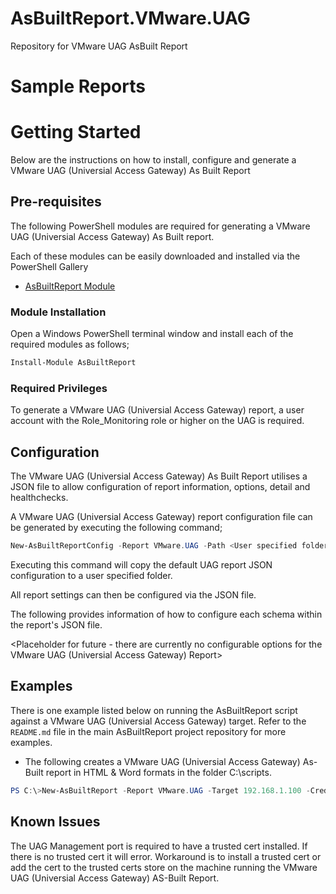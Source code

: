# AsBuiltReport.VMware.UAG
Repository for VMware UAG AsBuilt Report


# Sample Reports

<Coming Soon>

# Getting Started

Below are the instructions on how to install, configure and generate a VMware UAG (Universial Access Gateway) As Built Report

## Pre-requisites
The following PowerShell modules are required for generating a VMware UAG (Universial Access Gateway) As Built report.

Each of these modules can be easily downloaded and installed via the PowerShell Gallery 

- [AsBuiltReport Module](https://www.powershellgallery.com/packages/AsBuiltReport/)

### Module Installation

Open a Windows PowerShell terminal window and install each of the required modules as follows;
```powershell
Install-Module AsBuiltReport
```

### Required Privileges

To generate a VMware UAG (Universial Access Gateway) report, a user account with the Role_Monitoring role or higher on the UAG is required.

## Configuration

The VMware UAG (Universial Access Gateway) As Built Report utilises a JSON file to allow configuration of report information, options, detail and healthchecks.

A VMware UAG (Universial Access Gateway) report configuration file can be generated by executing the following command;
```powershell
New-AsBuiltReportConfig -Report VMware.UAG -Path <User specified folder> -Name <Optional>
```

Executing this command will copy the default UAG report JSON configuration to a user specified folder.

All report settings can then be configured via the JSON file.

The following provides information of how to configure each schema within the report's JSON file.

<Placeholder for future - there are currently no configurable options for the VMware UAG (Universial Access Gateway) Report>


## Examples
There is one example listed below on running the AsBuiltReport script against a VMware UAG (Universial Access Gateway) target. Refer to the `README.md` file in the main AsBuiltReport project repository for more examples.

- The following creates a VMware UAG (Universial Access Gateway) As-Built report in HTML & Word formats in the folder C:\scripts\.
```powershell
PS C:\>New-AsBuiltReport -Report VMware.UAG -Target 192.168.1.100 -Credential (Get-Credential) -Format HTML,Word -OutputPath C:\scripts\
```

## Known Issues
The UAG Management port is required to have a trusted cert installed. If there is no trusted cert it will error. Workaround is to install a trusted cert or add the cert to the trusted certs store on the machine running the VMware UAG (Universial Access Gateway) AS-Built Report.